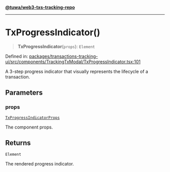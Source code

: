 [**@tuwa/web3-txs-tracking-repo**](../../../README.md)

***

# TxProgressIndicator()

> **TxProgressIndicator**(`props`): `Element`

Defined in: [packages/transactions-tracking-ui/src/components/TrackingTxModal/TxProgressIndicator.tsx:101](https://github.com/TuwaIO/web3-transactions-tracking/blob/ffa5dbf79c04b57872450e9158d614053896b913/packages/transactions-tracking-ui/src/components/TrackingTxModal/TxProgressIndicator.tsx#L101)

A 3-step progress indicator that visually represents the lifecycle of a transaction.

## Parameters

### props

[`TxProgressIndicatorProps`](../interfaces/TxProgressIndicatorProps.md)

The component props.

## Returns

`Element`

The rendered progress indicator.

